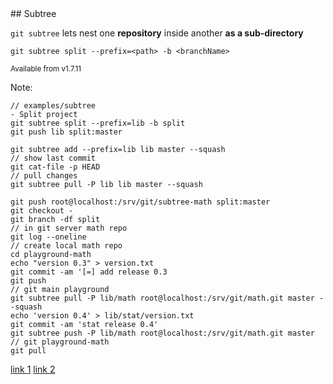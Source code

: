 <div class="title-icon" style="background-image: url(/course/assets/icons/subtree.svg)"></div>
## Subtree

``git subtree``<!-- .element: class="code-highlight"--> lets nest one **repository** inside another **as a sub-directory**

```console
git subtree split --prefix=<path> -b <branchName>
```
<small>Available from v1.7.11</small>

Note:
```
// examples/subtree
- Split project
git subtree split --prefix=lib -b split
git push lib split:master

git subtree add --prefix=lib lib master --squash
// show last commit
git cat-file -p HEAD
// pull changes
git subtree pull -P lib lib master --squash

git push root@localhost:/srv/git/subtree-math split:master
git checkout -
git branch -df split
// in git server math repo
git log --oneline
// create local math repo
cd playground-math
echo "version 0.3" > version.txt
git commit -am '[=] add release 0.3
git push
// git main playground
git subtree pull -P lib/math root@localhost:/srv/git/math.git master --squash
echo 'version 0.4' > lib/stat/version.txt
git commit -am 'stat release 0.4'
git subtree push -P lib/math root@localhost:/srv/git/math.git master
// git playground-math
git pull
```
[link 1](https://www.atlassian.com/blog/git/alternatives-to-git-submodule-git-subtree)
[link 2](https://gist.github.com/kvnsmth/4688345)